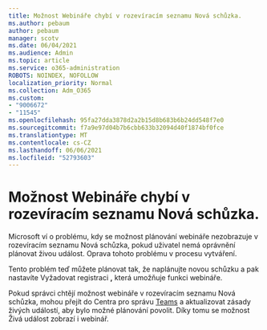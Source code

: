 ```yaml
---
title: Možnost Webináře chybí v rozevíracím seznamu Nová schůzka.
ms.author: pebaum
author: pebaum
manager: scotv
ms.date: 06/04/2021
ms.audience: Admin
ms.topic: article
ms.service: o365-administration
ROBOTS: NOINDEX, NOFOLLOW
localization_priority: Normal
ms.collection: Adm_O365
ms.custom:
- "9006672"
- "11545"
ms.openlocfilehash: 95fa27dda3878d2a2b15d8b683b6b24dd548f7e0
ms.sourcegitcommit: f7a9e97d04b7b6cbb633b32094d40f1874bf0fce
ms.translationtype: MT
ms.contentlocale: cs-CZ
ms.lasthandoff: 06/06/2021
ms.locfileid: "52793603"
---
```

# <a name="webinar-option-missing-in-new-meeting-drop-down"></a>Možnost Webináře chybí v rozevíracím seznamu Nová schůzka.

Microsoft ví o problému, kdy se možnost plánování webináře  nezobrazuje v rozevíracím seznamu Nová schůzka, pokud uživatel nemá oprávnění plánovat živou událost. Oprava tohoto problému v procesu vytváření.

Tento problém teď můžete plánovat tak, že naplánujte novou schůzku a pak nastavíte Vyžadovat registraci **,** která umožňuje funkci webináře.

Pokud správci chtějí možnost webináře v rozevíracím seznamu Nová schůzka, mohou přejít do Centra pro správu [Teams](https://admin.teams.microsoft.com/policies/broadcasts) a aktualizovat zásady živých událostí, aby bylo možné plánování povolit.  Díky tomu se možnost Živá událost zobrazí i webinář.